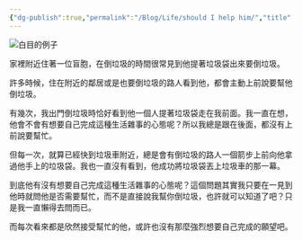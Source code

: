 ```yaml
---
{"dg-publish":true,"permalink":"/Blog/Life/should I help him/","title":"應該要幫助他嗎","tags":["blog","life"],"created":"2022-09-24","updated":"2023-02-16T22:31"}
---
```



![白目的例子](https://2.bp.blogspot.com/-_1u3i7Tiq5c/VSzao_8rG9I/AAAAAAAAfFQ/kVWb35GBZu0/s1600/12_look.png)

家裡附近住著一位盲胞，在倒垃圾的時間很常見到他提著垃圾袋出來要倒垃圾。

許多時候，住在附近的鄰居或是也要倒垃圾的路人看到他，都會主動上前說要幫他倒垃圾。

有幾次，我出門倒垃圾時恰好看到他一個人提著垃圾袋走在我前面。我一直在想，他會不會有想要自己完成這種生活雜事的心態呢？所以我總是跟在後面，都沒有上前說要幫忙。

但每一次，就算已經快到垃圾車附近，總是會有倒垃圾的路人一個箭步上前向他拿過他手上的垃圾袋。我也一直沒有看到，他成功將垃圾袋丟上垃圾車的那一幕。

到底他有沒有想要自己完成這種生活雜事的心態呢？這個問題其實我只要在一見到他時就問他是否需要幫忙，而不是直接說我幫你倒垃圾，也許就可以知道了吧？只是我一直懶得去問而已。

而每次看來都是欣然接受幫忙的他，或許也沒有那麼強烈想要自己完成的願望吧。


